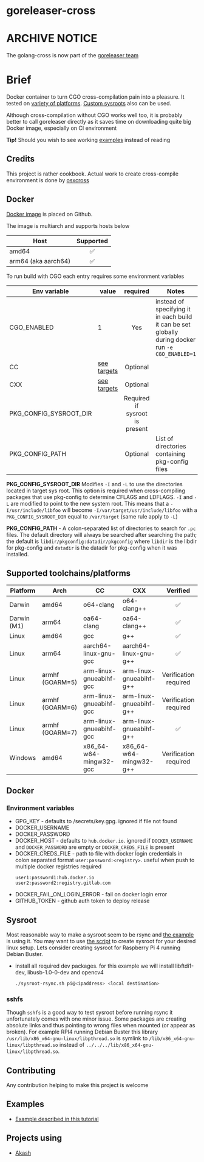 # goreleaser-cross

# ARCHIVE NOTICE
The golang-cross is now part of the [goreleaser team](https://github.com/goreleaser/goreleaser-cross)

# Brief
Docker container to turn CGO cross-compilation pain into a pleasure. It tested on [variety of platforms](#supported-toolchains/platforms).
[Custom sysroots](#Sysroot) also can be used.

Although cross-compilation without CGO works well too,
it is probably better to call goreleaser directly as it saves time on downloading quite big Docker image, especially on CI environment

**Tip!**
Should you wish to see working [examples](#examples) instead of reading
## Credits
This project is rather cookbook. Actual work to create cross-compile environment is done by [osxcross](https://github.com/tpoechtrager/osxcross)

## Docker
[Docker image](https://ghcr.io/goreleaser/goreleaser-cross) is placed on Github.

The image is multiarch and supports hosts below

Host | Supported
----|:---:|
amd64| ✅
arm64 (aka aarch64) | ✅

To run build with CGO each entry requires some environment variables

Env variable | value | required | Notes
---|---|:---:|---
CGO_ENABLED|1|Yes|instead of specifying it in each build it can be set globally during docker run `-e CGO_ENABLED=1`
CC| [see targets](#supported-toolchains/platforms) | Optional |
CXX| [see targets](#supported-toolchains/platforms)| Optional |
PKG_CONFIG_SYSROOT_DIR| | Required if sysroot is present |
PKG_CONFIG_PATH| | Optional | List of directories containing pkg-config files

**PKG_CONFIG_SYSROOT_DIR** Modifies `-I`  and `-L` to use the directories located in target sys root.
This option is required when cross-compiling packages that use pkg-config to determine CFLAGS and LDFLAGS. 
`-I` and `-L` are modified to point to the new system root.
This means that a `-I/usr/include/libfoo` will become `-I/var/target/usr/include/libfoo`
with a `PKG_CONFIG_SYSROOT_DIR` equal to `/var/target` (same rule apply to `-L`)

**PKG_CONFIG_PATH** - A colon-separated list of directories to search for `.pc` files.
The default directory will always be searched after searching the path;
the default is `libdir/pkgconfig:datadir/pkgconfig` where `libdir` is the libdir
for pkg-config and `datadir` is the datadir for pkg-config when it was installed.

## Supported toolchains/platforms
Platform | Arch | CC | CXX | Verified
---|---|---|---|:---:|
Darwin|amd64|o64-clang|o64-clang++|✅
Darwin (M1)|arm64|oa64-clang|oa64-clang++|✅
Linux|amd64|gcc|g++|✅
Linux|arm64|aarch64-linux-gnu-gcc|aarch64-linux-gnu-g++|✅
Linux|armhf (GOARM=5)|arm-linux-gnueabihf-gcc|arm-linux-gnueabihf-g++|Verification required
Linux|armhf (GOARM=6)|arm-linux-gnueabihf-gcc|arm-linux-gnueabihf-g++|Verification required
Linux|armhf (GOARM=7)|arm-linux-gnueabihf-gcc|arm-linux-gnueabihf-g++|✅
Windows|amd64|x86_64-w64-mingw32-gcc|x86_64-w64-mingw32-g++|Verification required

## Docker
### Environment variables
- GPG_KEY - defaults to /secrets/key.gpg. ignored if file not found
- DOCKER_USERNAME
- DOCKER_PASSWORD
- DOCKER_HOST - defaults to `hub.docker.io`. ignored if `DOCKER_USERNAME` and `DOCKER_PASSWORD` are empty or `DOCKER_CREDS_FILE` is present
- DOCKER_CREDS_FILE - path to file with docker login credentials in colon separated format `user:password:<registry>`. useful when push to multiple docker registries required
    ```
    user1:password1:hub.docker.io
    user2:password2:registry.gitlab.com
    ```
- DOCKER_FAIL_ON_LOGIN_ERROR - fail on docker login error
- GITHUB_TOKEN - github auth token to deploy release

## Sysroot
Most reasonable way to make a sysroot seem to be rsync and [the example](https://github.com/goreleaser/goreleaser-cross-example) is using it.
You may want to use [the script](https://github.com/goreleaser/goreleaser-cross/blob/master/scripts/sysroot-rsync.sh) to create sysroot for your desired linux setup.
Lets consider creating sysroot for Raspberry Pi 4 running Debian Buster.
- install all required dev packages. for this example we will install libftdi1-dev, libusb-1.0-0-dev and opencv4
  ```bash
  ./sysroot-rsync.sh pi@<ipaddress> <local destination>
  ``` 

### sshfs
Though `sshfs` is a good way to test sysroot before running rsync it unfortunately comes with one minor issue.
Some packages are creating absolute links and thus pointing to wrong files when mounted (or appear as broken).
For example RPI4 running Debian Buster this library `/usr/lib/x86_x64-gnu-linux/libpthread.so` is symlink to `/lib/x86_x64-gnu-linux/libpthread.so` instead of `../../../lib/x86_x64-gnu-linux/libpthread.so`.


## Contributing
Any contribution helping to make this project is welcome

## Examples
 - [Example described in this tutorial](https://github.com/goreleaser/goreleaser-cross-example)

## Projects using
 - [Akash](https://github.com/ovrclk/akash)
